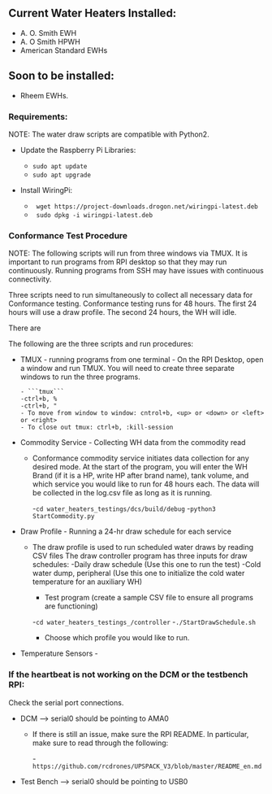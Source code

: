 ## Current Water Heaters Installed:
- A. O. Smith EWH
- A. O Smith HPWH
- American Standard EWHs
## Soon to be installed:
- Rheem EWHs.
### Requirements:
NOTE: The water draw scripts are compatible with Python2.

- Update the Raspberry Pi Libraries:
    - ```sudo apt update```
    - ```sudo apt upgrade```

- Install WiringPi:
    - ``` wget https://project-downloads.drogon.net/wiringpi-latest.deb```
    - ``` sudo dpkg -i wiringpi-latest.deb```


### Conformance Test Procedure
NOTE: The following scripts will run from three windows via TMUX.
It is important to run programs from RPI desktop so that they may
run continuously. Running programs from SSH may have issues with
continuous connectivity.

Three scripts need to run simultaneously to collect all necessary data
for Conformance testing. Conformance testing runs for 48 hours. The first
24 hours will use a draw profile. The second 24 hours, the WH will idle.

There are 

The following are the three scripts and run procedures:
- TMUX - running programs from one terminal
      - On the RPI Desktop, open a window and run TMUX. You will need to create three
      separate windows to run the three programs.

      - ```tmux```
      -ctrl+b, %
      -ctrl+b, "
      - To move from window to window: cntrol+b, <up> or <down> or <left> or <right>
      - To close out tmux: ctrl+b, :kill-session
  
- Commodity Service - Collecting WH data from the commodity read
    - Conformance commodity service initiates data collection for any desired mode.
    At the start of the program, you will enter the WH Brand (if it is a HP, write
    HP after brand name), tank volume, and which service you would like to run for
    48 hours each. The data will be collected in the log.csv file as long as it
    is running.
      
      -```cd water_heaters_testings/dcs/build/debug```
      -```python3 StartCommodity.py```
      
- Draw Profile - Running a 24-hr draw schedule for each service
    - The draw profile is used to run scheduled water draws by reading CSV files
    The draw controller program has three inputs for draw schedules:
      -Daily draw schedule (Use this one to run the test)
      -Cold water dump, peripheral (Use this one to initialize the cold water
      temperature for an auxiliary WH)
      - Test program (create a sample CSV file to ensure all programs are functioning)
      
      -```cd water_heaters_testings_/controller```
      -```./StartDrawSchedule.sh```
      
      - Choose which profile you would like to run.

- Temperature Sensors - 


### If the heartbeat is not working on the DCM or the testbench RPI:
Check the serial port connections.
- DCM --> serial0 should be pointing to AMA0
  - If there is still an issue, make sure the RPI README. In particular,
  make sure to read through the following:

    -```https://github.com/rcdrones/UPSPACK_V3/blob/master/README_en.md```
    
- Test Bench --> serial0 should be pointing to USB0



